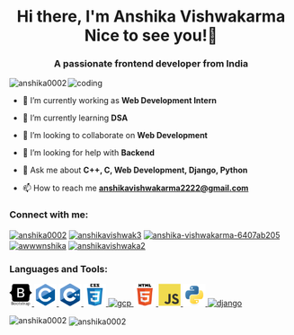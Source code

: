 <h1 align="center">Hi there, I'm Anshika Vishwakarma Nice to see you!👋</h1>
<h3 align="center">A passionate frontend developer from India</h3>
<img align="right" width="400" alt="coding" src="https://media.tenor.com/AlUkiGkR2j8AAAAM/new-game-ahagon-umiko-programming.gif">
<p align="left"> <img src="https://komarev.com/ghpvc/?username=anshika0002&label=Profile%20views&color=0e75b6&style=flat" alt="anshika0002" /> </p>

- 🔭 I’m currently working as **Web Development Intern**

- 🌱 I’m currently learning **DSA**

- 👯 I’m looking to collaborate on **Web Development**

- 🤝 I’m looking for help with **Backend**

- 💬 Ask me about **C++, C, Web Development, Django, Python**

- 📫 How to reach me **anshikavishwakarma2222@gmail.com**

<h3 align="left">Connect with me:</h3>
<p align="left">
  <a href="https://www.leetcode.com/anshika002" target="blank"><img align="center" src="https://raw.githubusercontent.com/rahuldkjain/github-profile-readme-generator/master/src/images/icons/Social/leet-code.svg" alt="anshika0002" height="30" width="40" /></a>
<a href="https://twitter.com/anshikavishwak3" target="blank"><img align="center" src="https://raw.githubusercontent.com/rahuldkjain/github-profile-readme-generator/master/src/images/icons/Social/twitter.svg" alt="anshikavishwak3" height="30" width="40" /></a>
<a href="https://linkedin.com/in/anshika-vishwakarma-6407ab205" target="blank"><img align="center" src="https://raw.githubusercontent.com/rahuldkjain/github-profile-readme-generator/master/src/images/icons/Social/linked-in-alt.svg" alt="anshika-vishwakarma-6407ab205" height="30" width="40" /></a>
<a href="https://instagram.com/awwwnshika" target="blank"><img align="center" src="https://raw.githubusercontent.com/rahuldkjain/github-profile-readme-generator/master/src/images/icons/Social/instagram.svg" alt="awwwnshika" height="30" width="40" /></a>
<a href="https://www.hackerrank.com/anshikavishwaka2" target="blank"><img align="center" src="https://raw.githubusercontent.com/rahuldkjain/github-profile-readme-generator/master/src/images/icons/Social/hackerrank.svg" alt="anshikavishwaka2" height="30" width="40" /></a>
</p>

<h3 align="left">Languages and Tools:</h3>
<p align="left"> <a href="https://getbootstrap.com" target="_blank" rel="noreferrer"> <img src="https://raw.githubusercontent.com/devicons/devicon/master/icons/bootstrap/bootstrap-plain-wordmark.svg" alt="bootstrap" width="40" height="40"/> </a> <a href="https://www.cprogramming.com/" target="_blank" rel="noreferrer"> <img src="https://raw.githubusercontent.com/devicons/devicon/master/icons/c/c-original.svg" alt="c" width="40" height="40"/> </a> <a href="https://www.w3schools.com/cpp/" target="_blank" rel="noreferrer"> <img src="https://raw.githubusercontent.com/devicons/devicon/master/icons/cplusplus/cplusplus-original.svg" alt="cplusplus" width="40" height="40"/> </a> <a href="https://www.w3schools.com/css/" target="_blank" rel="noreferrer"> <img src="https://raw.githubusercontent.com/devicons/devicon/master/icons/css3/css3-original-wordmark.svg" alt="css3" width="40" height="40"/> </a> <a href="https://cloud.google.com" target="_blank" rel="noreferrer"> <img src="https://www.vectorlogo.zone/logos/google_cloud/google_cloud-icon.svg" alt="gcp" width="40" height="40"/> </a> <a href="https://www.w3.org/html/" target="_blank" rel="noreferrer"> <img src="https://raw.githubusercontent.com/devicons/devicon/master/icons/html5/html5-original-wordmark.svg" alt="html5" width="40" height="40"/> </a> <a href="https://developer.mozilla.org/en-US/docs/Web/JavaScript" target="_blank" rel="noreferrer"> <img src="https://raw.githubusercontent.com/devicons/devicon/master/icons/javascript/javascript-original.svg" alt="javascript" width="40" height="40"/> </a>  <a href="https://www.python.org" target="_blank" rel="noreferrer"> <img src="https://raw.githubusercontent.com/devicons/devicon/master/icons/python/python-original.svg" alt="python" width="40" height="40"/> </a> <a href="https://getbootstrap.com" target="_blank" rel="noreferrer"> <img src="https://raw.githubusercontent.com/devicons/devicon/master/icons/bootstrap/django.svg" alt="django" width="40" height="40"/> </a> </p>

<p><img align="left" src="https://github-readme-stats.vercel.app/api/top-langs?username=anshika0002&show_icons=true&locale=en&layout=compact" alt="anshika0002" /></p>

<p>&nbsp;<img align="center" src="https://github-readme-stats.vercel.app/api?username=anshika0002&show_icons=true&locale=en" alt="anshika0002" /></p>

